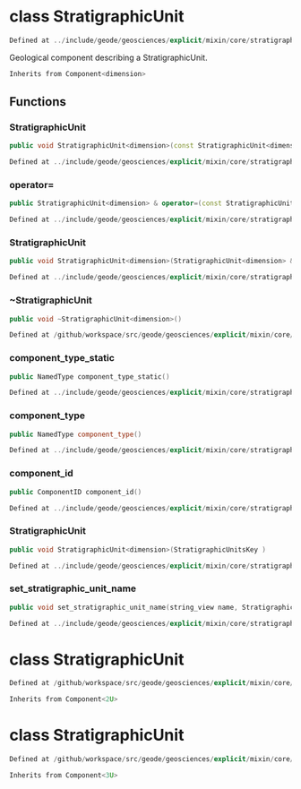 # class StratigraphicUnit

```cpp
Defined at ../include/geode/geosciences/explicit/mixin/core/stratigraphic_unit.h#43
```

 Geological component describing a StratigraphicUnit.



```cpp
Inherits from Component<dimension>
```



## Functions

### StratigraphicUnit

```cpp
public void StratigraphicUnit<dimension>(const StratigraphicUnit<dimension> & )
```

```cpp
Defined at ../include/geode/geosciences/explicit/mixin/core/stratigraphic_unit.h#45
```

### operator=

```cpp
public StratigraphicUnit<dimension> & operator=(const StratigraphicUnit<dimension> & )
```

```cpp
Defined at ../include/geode/geosciences/explicit/mixin/core/stratigraphic_unit.h#45
```

### StratigraphicUnit

```cpp
public void StratigraphicUnit<dimension>(StratigraphicUnit<dimension> && other)
```

```cpp
Defined at ../include/geode/geosciences/explicit/mixin/core/stratigraphic_unit.h#51
```

### ~StratigraphicUnit

```cpp
public void ~StratigraphicUnit<dimension>()
```

```cpp
Defined at /github/workspace/src/geode/geosciences/explicit/mixin/core/stratigraphic_unit.cpp#35
```

### component_type_static

```cpp
public NamedType component_type_static()
```

```cpp
Defined at ../include/geode/geosciences/explicit/mixin/core/stratigraphic_unit.h#54
```

### component_type

```cpp
public NamedType component_type()
```

```cpp
Defined at ../include/geode/geosciences/explicit/mixin/core/stratigraphic_unit.h#59
```

### component_id

```cpp
public ComponentID component_id()
```

```cpp
Defined at ../include/geode/geosciences/explicit/mixin/core/stratigraphic_unit.h#64
```

### StratigraphicUnit

```cpp
public void StratigraphicUnit<dimension>(StratigraphicUnitsKey )
```

```cpp
Defined at ../include/geode/geosciences/explicit/mixin/core/stratigraphic_unit.h#70
```

### set_stratigraphic_unit_name

```cpp
public void set_stratigraphic_unit_name(string_view name, StratigraphicUnitsBuilderKey )
```

```cpp
Defined at ../include/geode/geosciences/explicit/mixin/core/stratigraphic_unit.h#72
```



# class StratigraphicUnit

```cpp
Defined at /github/workspace/src/geode/geosciences/explicit/mixin/core/stratigraphic_unit.cpp#52
```

```cpp
Inherits from Component<2U>
```



# class StratigraphicUnit

```cpp
Defined at /github/workspace/src/geode/geosciences/explicit/mixin/core/stratigraphic_unit.cpp#53
```

```cpp
Inherits from Component<3U>
```




